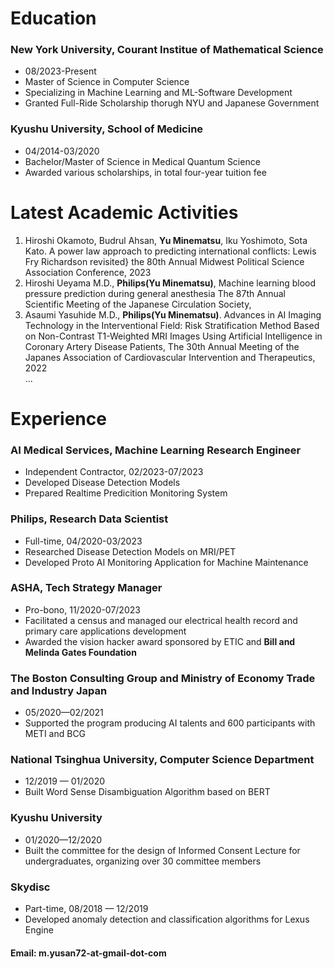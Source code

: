 # Education
### New York University, Courant Institue of Mathematical Science
- 08/2023-Present
- Master of Science in Computer Science
- Specializing in Machine Learning and ML-Software Development
- Granted Full-Ride Scholarship thorugh NYU and Japanese Government  

### Kyushu University, School of Medicine
- 04/2014-03/2020
- Bachelor/Master of Science in Medical Quantum Science
- Awarded various scholarships, in total four-year tuition fee

# Latest Academic Activities
1. Hiroshi Okamoto, Budrul Ahsan, **Yu Minematsu**, Iku Yoshimoto, Sota Kato. A power law approach to predicting international conflicts: Lewis Fry Richardson revisited} the 80th Annual Midwest Political Science Association Conference, 2023
2. Hiroshi Ueyama M.D., **Philips(Yu Minematsu)**,  Machine learning blood pressure prediction during general anesthesia The 87th Annual Scientific Meeting of the Japanese Circulation Society,
3. Asaumi Yasuhide M.D., **Philips(Yu Minematsu)**. Advances in AI Imaging Technology in the Interventional Field: Risk Stratification Method Based on Non-Contrast T1-Weighted MRI Images Using
Artificial Intelligence in Coronary Artery Disease Patients, The 30th Annual Meeting of the Japanes Association of Cardiovascular Intervention and Therapeutics, 2022  
...

# Experience
### AI Medical Services, Machine Learning Research Engineer
- Independent Contractor, 02/2023-07/2023
- Developed Disease Detection Models
- Prepared Realtime Predicition Monitoring System

### Philips, Research Data Scientist
- Full-time, 04/2020-03/2023
- Researched Disease Detection Models on MRI/PET
- Developed Proto AI Monitoring Application for Machine Maintenance

### ASHA, Tech Strategy Manager
- Pro-bono, 11/2020-07/2023
- Facilitated a census and managed our electrical health record and primary care applications development
- Awarded the vision hacker award sponsored by ETIC and **Bill and Melinda Gates Foundation**

### The Boston Consulting Group and Ministry of Economy Trade and Industry Japan
- 05/2020—02/2021
- Supported the program producing AI talents and 600 participants with METI and BCG

### National Tsinghua University, Computer Science Department
- 12/2019 — 01/2020
- Built Word Sense Disambiguation Algorithm based on BERT

### Kyushu University
- 01/2020—12/2020
- Built the committee for the design of Informed Consent Lecture for undergraduates, organizing over 30 committee members

### Skydisc
- Part-time, 08/2018 — 12/2019
- Developed anomaly detection and classification algorithms for Lexus Engine

#### Email: m.yusan72-at-gmail-dot-com